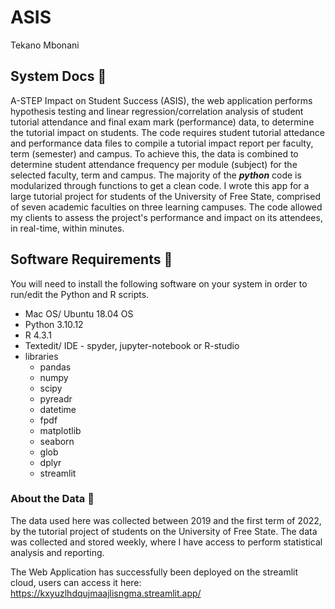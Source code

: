 # ASIS
Tekano Mbonani

## System Docs 📃
A-STEP Impact on Student Success (ASIS), the web application performs hypothesis testing and linear regression/correlation analysis of student tutorial attendance and final exam mark (performance) data, to determine the tutorial impact on students. The code requires student tutorial attedance and performance data files to compile a tutorial impact report per faculty, term (semester) and campus. To achieve this, the data is combined to determine student attendance frequency per module (subject) for the selected faculty, term and campus. The majority of the ***python*** code is modularized through functions to get a clean code. I wrote this app for a large tutorial project for students of the University of Free State, comprised of seven academic faculties on three learning campuses. The code allowed my clients to assess the project's performance and impact on its attendees, in real-time, within minutes.

## Software Requirements 🔌
You will need to install the following software on your system in order to run/edit the Python and R scripts.
* Mac OS/ Ubuntu 18.04 OS
* Python 3.10.12
* R 4.3.1
* Textedit/ IDE - spyder, jupyter-notebook or R-studio
* libraries
  * pandas
  * numpy
  * scipy
  * pyreadr
  * datetime
  * fpdf
  * matplotlib
  * seaborn
  * glob
  * dplyr
  * streamlit

### About the Data 💾 
The data used here was collected between 2019 and the first term of 2022, by the tutorial project of students on the University of Free State. The data was collected and stored weekly, where I have access to perform statistical analysis and reporting.

The Web Application has successfully been deployed on the streamlit cloud, users can access it here: 
https://kxyuzlhdqujmaajlisngma.streamlit.app/

